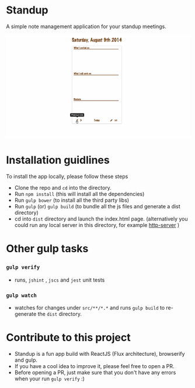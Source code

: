 Standup
=======

A simple note management application for your standup meetings.

![Standup](https://raw.githubusercontent.com/niki4810/standup/gh-pages/app-icons/standup-app-demo.gif "Standup")


# Installation guidlines

To install the app locally, please follow these steps

- Clone the repo and `cd` into the directory.
- Run `npm install` (this will install all the dependencies)
- Run `gulp bower` (to install all the third party libs)
- Run `gulp` (or) `gulp build` (to bundle all the js files and generate a dist directory)
- cd into `dist` directory and launch the index.html page. (alternatively you could run any local server in this directory, for example [http-server](https://www.npmjs.org/package/http-server) )


# Other gulp tasks

### `gulp verify` 
-  runs, `jshint` , `jscs` and `jest` unit tests

### `gulp watch`
- watches for changes under `src/**/*.*` and runs `gulp build` to re-generate the `dist` directory.

# Contribute to this project

- Standup is a fun app build with ReactJS (Flux architecture), browserify and gulp. 
- If you have a cool idea to improve it, please feel free to open a PR.
- Before opening a PR, just make sure that you don't have any errors when your run `gulp verify` :)


